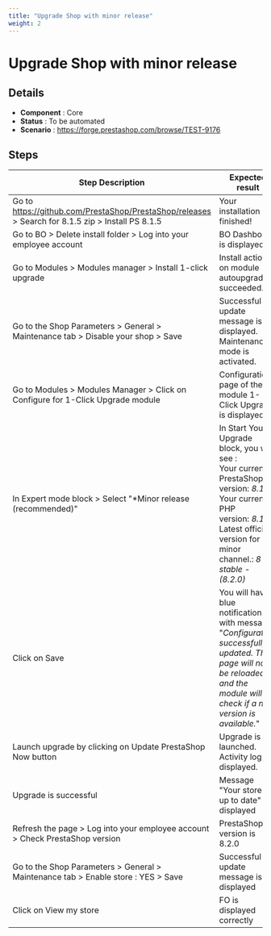 ```yaml
---
title: "Upgrade Shop with minor release"
weight: 2
---
```


# Upgrade Shop with minor release
## Details
* **Component** : Core
* **Status** : To be automated
* **Scenario** : https://forge.prestashop.com/browse/TEST-9176

## Steps
| Step Description | Expected result |
| ----- | ----- |
| Go to https://github.com/PrestaShop/PrestaShop/releases > Search for 8.1.5 zip > Install PS 8.1.5 | Your installation is finished! |
| Go to BO > Delete install folder > Log into your employee account | BO Dashboard is displayed |
| Go to Modules > Modules manager > Install 1-click upgrade | Install action on module autoupgrade succeeded. |
| Go to the Shop Parameters > General > Maintenance tab > Disable your shop > Save | Successful update message is displayed.<br>Maintenance mode is activated. |
| Go to Modules > Modules Manager > Click on Configure for 1-Click Upgrade module | Configuration page of the module 1-Click Upgrade is displayed |
| In Expert mode block > Select "*Minor release (recommended)" | In Start Your Upgrade block, you will see :<br>Your current PrestaShop version: *8.1.5*<br>Your current PHP version: *8.1.13*<br>Latest official version for minor channel.: *8 stable - (8.2.0)* |
| Click on Save | You will have a blue notification with message "_Configuration successfully updated. This page will now be reloaded and the module will check if a new version is available._" |
| Launch upgrade by clicking on Update PrestaShop Now button | Upgrade is launched. Activity log is displayed. |
| Upgrade is successful | Message "Your store is up to date" is displayed |
| Refresh the page > Log into your employee account > Check PrestaShop version | PrestaShop version is 8.2.0 |
| Go to the Shop Parameters > General > Maintenance tab > Enable store : YES > Save | Successful update message is displayed |
| Click on View my store | FO is displayed correctly |
